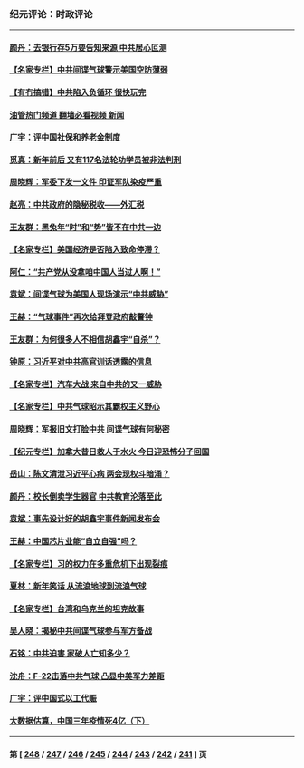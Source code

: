 ### 纪元评论：时政评论
---
#### [颜丹：去银行存5万要告知来源 中共居心叵测](../../pages/nsc1025/n13926495.md?02100330) 
#### [【名家专栏】中共间谍气球警示美国空防薄弱](../../pages/nsc1025/n13926400.md?02100330) 
#### [【有冇搞错】中共陷入负循环 很快玩完](../../pages/nsc1025/n13926140.md?02100330) 
#### [油管热门频道 翻墙必看视频 新闻](ok?02100330)
#### [广宇：评中国社保和养老金制度](../../pages/nsc1025/n13926290.md?02100330) 
#### [觅真：新年前后 又有117名法轮功学员被非法判刑](../../pages/nsc1025/n13926265.md?02100330) 
#### [周晓辉：军委下发一文件 印证军队染疫严重](../../pages/nsc1025/n13926191.md?02100330) 
#### [赵亮：中共政府的隐秘税收——外汇税](../../pages/nsc1025/n13925954.md?02100330) 
#### [王友群：黑兔年“时”和“势”皆不在中共一边](../../pages/nsc1025/n13925764.md?02100330) 
#### [【名家专栏】美国经济是否陷入致命停滞？](../../pages/nsc1025/n13925393.md?02100330) 
#### [阿仁：“共产党从没拿咱中国人当过人啊！”](../../pages/nsc1025/n13925355.md?02100330) 
#### [袁斌：间谍气球为美国人现场演示“中共威胁”](../../pages/nsc1025/n13925177.md?02100330) 
#### [王赫：“气球事件”再次给拜登政府敲警钟](../../pages/nsc1025/n13925145.md?02100330) 
#### [王友群：为何很多人不相信胡鑫宇“自杀”？](../../pages/nsc1025/n13925052.md?02100330) 
#### [钟原：习近平对中共高官训话透露的信息](../../pages/nsc1025/n13925092.md?02100330) 
#### [【名家专栏】汽车大战 来自中共的又一威胁](../../pages/nsc1025/n13921016.md?02100330) 
#### [【名家专栏】中共气球昭示其霸权主义野心](../../pages/nsc1025/n13924600.md?02100330) 
#### [周晓辉：军报旧文打脸中共 间谍气球有何秘密](../../pages/nsc1025/n13924800.md?02100330) 
#### [【纪元专栏】加拿大昔日救人于水火 今日迎恐怖分子回国](../../pages/nsc1025/n13924776.md?02100330) 
#### [岳山：陈文清泄习近平心病 两会现权斗暗涌？](../../pages/nsc1025/n13924607.md?02100330) 
#### [颜丹：校长倒卖学生器官 中共教育沦落至此](../../pages/nsc1025/n13924780.md?02100330) 
#### [袁斌：事先设计好的胡鑫宇事件新闻发布会](../../pages/nsc1025/n13924435.md?02100330) 
#### [王赫：中国芯片业能“自立自强”吗？](../../pages/nsc1025/n13924079.md?02100330) 
#### [【名家专栏】习的权力在多重危机下出现裂痕](../../pages/nsc1025/n13923950.md?02100330) 
#### [夏林：新年笑话 从流浪地球到流浪气球](../../pages/nsc1025/n13924088.md?02100330) 
#### [【名家专栏】台湾和乌克兰的坦克故事](../../pages/nsc1025/n13923214.md?02100330) 
#### [吴人晓：揭秘中共间谍气球参与军方备战](../../pages/nsc1025/n13923992.md?02100330) 
#### [石铭：中共迫害 家破人亡知多少？](../../pages/nsc1025/n13923814.md?02100330) 
#### [沈舟：F-22击落中共气球 凸显中美军力差距](../../pages/nsc1025/n13923557.md?02100330) 
#### [广宇：评中国式以工代赈](../../pages/nsc1025/n13923623.md?02100330) 
#### [大数据估算，中国三年疫情死4亿（下）](../../pages/nsc1025/n13922711.md?02100330) 

---
#### 第 [ [248](./248.md?02100330) / [247](./247.md?02100330) / [246](./246.md?02100330) / [245](./245.md?02100330) / [244](./244.md?02100330) / [243](./243.md?02100330) / [242](./242.md?02100330) / [241](./241.md?02100330) ] 页
